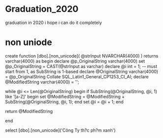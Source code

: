 # Graduation_2020
graduation in 2020
i hope i can do it completely

# non uniode
create function [dbo].[non_unicode]( @strInput NVARCHAR(4000) )
returns varchar(4000) as
begin
  declare @p_OriginalString varchar(4000)
  set @p_OriginalString = CAST(@strInput as varchar)
  declare @i int = 1;  -- must start from 1, as SubString is 1-based
  declare @OriginalString varchar(4000) = @p_OriginalString Collate SQL_Latin1_General_CP1253_CI_AI;
  declare @ModifiedString varchar(4000) = '';

  while @i <= Len(@OriginalString)
  begin
    if SubString(@OriginalString, @i, 1) like '[a-Z]'
    begin
      set @ModifiedString = @ModifiedString + SubString(@OriginalString, @i, 1);
    end
    set @i = @i + 1;
  end

  return @ModifiedString

end

select [dbo].[non_unicode]('Công Ty th?c ph?m xanh')
